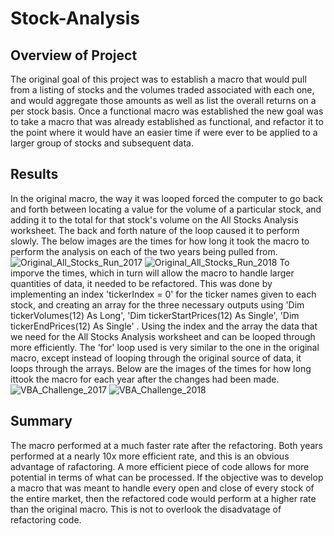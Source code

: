 # Stock-Analysis
## Overview of Project
The original goal of this project was to establish a macro that would pull from a listing of stocks and the volumes traded associated with each one, and would aggregate those amounts as well as list the overall returns on a per stock basis. Once a functional macro was established the new goal was to take a macro that was already established as functional, and refactor it to the point where it would have an easier time if were ever to be applied to a larger group of stocks and subsequent data.

## Results
In the original macro, the way it was looped forced the computer to go back and forth between locating a value for the volume of a particular stock, and adding it to the total for that stock's volume on the All Stocks Analysis worksheet. The back and forth nature of the loop caused it to perform slowly. The below images are the times for how long it took the macro to perform the analysis on each of the two years being pulled from.
![Original_All_Stocks_Run_2017](https://user-images.githubusercontent.com/107013312/175454898-62a33a60-9ac2-4e55-8e96-9ee37e9f38c3.png)
![Original_All_Stocks_Run_2018](https://user-images.githubusercontent.com/107013312/175454906-f6604090-c561-4a86-aaa6-97d743c6e261.png)
To imporve the times, which in turn will allow the macro to handle larger quantities of data, it needed to be refactored. This was done by implementing an index 'tickerIndex = 0' for the ticker names given to each stock, and creating an array for the three necessary outputs using 'Dim tickerVolumes(12) As Long', 'Dim tickerStartPrices(12) As Single', 'Dim tickerEndPrices(12) As Single' . Using the index and the array the data that we need for the All Stocks Analysis worksheet and can be looped through more efficiently. The 'for' loop used is very similar to the one in the original macro, except instead of looping through the original source of data, it loops through the arrays. Below are the images of the times for how long ittook the macro for each year after the changes had been made.
![VBA_Challenge_2017](https://user-images.githubusercontent.com/107013312/175458623-21cfdee5-7650-4944-9532-b0a71fc248b4.png)
![VBA_Challenge_2018](https://user-images.githubusercontent.com/107013312/175458630-fc6a77ba-103a-4fa3-8a6e-94d40c8604d2.png)

## Summary
The macro performed at a much faster rate after the refactoring. Both years performed at a nearly 10x more efficient rate, and this is an obvious advantage of rafactoring. A more efficient piece of code allows for more potential in terms of what can be processed. If the objective was to develop a macro that was meant to handle every open and close of every stock of the entire market, then the refactored code would perform at a higher rate than the original macro. This is not to overlook the disadvatage of refactoring code. 
